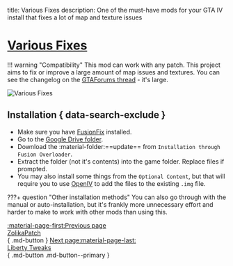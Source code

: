 title: Various Fixes
description: One of the must-have mods for your GTA IV install that fixes a lot of map and texture issues

# [Various Fixes](https://gtaforums.com/topic/975211-various-fixes/)
!!! warning "Compatibility"
    This mod can work with any patch.
This project aims to fix or improve a large amount of map issues and textures. You can see the changelog on the [GTAForums thread](https://gtaforums.com/topic/975211-various-fixes/) - it's large.

![Various Fixes](https://imgur.com/lW6AEQU.png)

## Installation { data-search-exclude }
* Make sure you have [FusionFix](fusionfix.md) installed.
* Go to the [Google Drive folder](https://drive.google.com/drive/folders/1nLq3uiw1XFW5lrIwdSLuk2ZhpEWzdLw0).
* Download the :material-folder:==update== from `Installation through Fusion Overloader`.
* Extract the folder (not it's contents) into the game folder. Replace files if prompted.
* You may also install some things from the `Optional Content`, but that will require you to use [OpenIV](../extras/openiv.md) to add the files to the existing `.img` file.

???+ question "Other installation methods"
    You can also go through with the manual or auto-installation, but it's frankly more unnecessary effort and harder to make to work with other mods than using this.

[:material-page-first:Previous page <br>ZolikaPatch</br>](zolikapatch.md){ .md-button } [Next page:material-page-last: <br>Liberty Tweaks</br>](libertytweaks.md){ .md-button .md-button--primary }